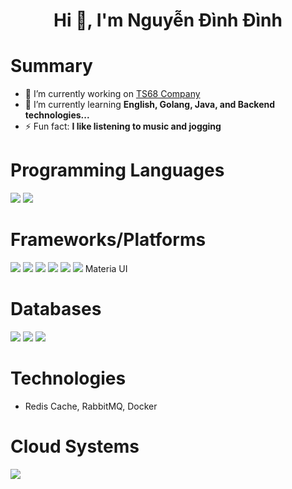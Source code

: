 <h1 align="center">Hi 👋, I'm Nguyễn Đình Đình</h1>

# Summary

- 🔭 I’m currently working on [TS68 Company](https://ts68.vn/)
- 🌱 I’m currently learning **English, Golang, Java, and Backend technologies...**
- ⚡ Fun fact: **I like listening to music and jogging**

# Programming Languages

<p align="left">
<img src="https://img.shields.io/badge/-JavaScript-black?style=flat-square&logo=javascript"/>
<img src="https://img.shields.io/badge/Python-3776AB?logo=python&logoColor=fff">

# Frameworks/Platforms

<p align="left">
<img src="https://img.shields.io/badge/-Nodejs-black?style=flat-square&logo=Node.js"/>
<img src="https://img.shields.io/badge/-Expressjs-black?style=flat-square&logo=Express.js"/>
<img src="https://img.shields.io/badge/-React-black?style=flat-square&logo=react"/>
<img src="https://img.shields.io/badge/Next.js-black?logo=next.js&logoColor=white"/>
<img src="https://img.shields.io/badge/FastAPI-009485.svg?logo=fastapi&logoColor=white"/>
<img src="https://img.shields.io/badge/Tailwind%20CSS-%2338B2AC.svg?logo=tailwind-css&logoColor=white"/>
Materia UI

# Databases

<p align="left">
<img src="https://img.shields.io/badge/-MongoDB-black?style=flat-square&logo=mongodb"/>
<img src="https://img.shields.io/badge/-MySQL-black?style=flat-square&logo=mysql"/>
<img src="https://img.shields.io/badge/Redis-%23DD0031.svg?logo=redis&logoColor=white"/>

# Technologies

- Redis Cache, RabbitMQ, Docker

# Cloud Systems

<p align="left">
<img src="https://img.shields.io/badge/Vercel-%23000000.svg?logo=vercel&logoColor=white"/>
